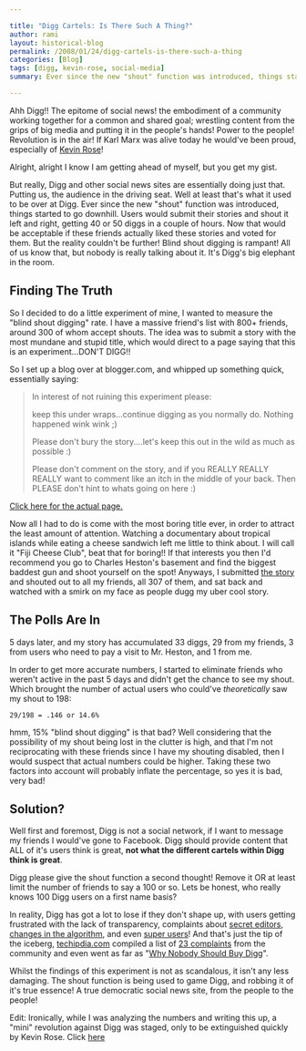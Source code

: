 ```yaml
---

title: "Digg Cartels: Is There Such A Thing?"
author: rami
layout: historical-blog
permalink: /2008/01/24/digg-cartels-is-there-such-a-thing
categories: [Blog]
tags: [digg, kevin-rose, social-media]
summary: Ever since the new "shout" function was introduced, things started to go downhill. Users would submit their stories and shout it left and right, getting 40 or 50 diggs in a couple of hours. Now that would be acceptable if these friends actually liked these stories and voted for them. But the reality couldn't be further! Blind shout digging is rampant! All of us know that, but nobody is really talking about it. It's Digg's big elephant in the room.

---
```


Ahh Digg!! The epitome of social news! the embodiment of a community working together for a common and shared goal; wrestling content from the grips of big media and putting it in the people's hands! Power to the people! Revolution is in the air! If Karl Marx was alive today he would've been proud, especially of [Kevin Rose](http://digg.com/users/kevinrose)!

Alright, alright I know I am getting ahead of myself, but you get my gist.

But really, Digg and other social news sites are essentially doing just that. Putting us, the audience in the driving seat. Well at least that's what it used to be over at Digg. Ever since the new "shout" function was introduced, things started to go downhill. Users would submit their stories and shout it left and right, getting 40 or 50 diggs in a couple of hours. Now that would be acceptable if these friends actually liked these stories and voted for them. But the reality couldn't be further! Blind shout digging is rampant! All of us know that, but nobody is really talking about it. It's Digg's big elephant in the room.

## Finding The Truth

So I decided to do a little experiment of mine, I wanted to measure the "blind shout digging" rate. I have a massive friend's list with 800+ friends, around 300 of whom accept shouts. The idea was to submit a story with the most mundane and stupid title, which would direct to a page saying that this is an experiment...DON'T DIGG!!

So I set up a blog over at blogger.com, and whipped up something quick, essentially saying:

> In interest of not ruining this experiment please:
> 
> keep this under wraps...continue digging as you normally do. Nothing happened wink wink ;)
>
> Please don't bury the story....let's keep this out in the wild as much as possible :)
>
> Please don't comment on the story, and if you REALLY REALLY REALLY want to comment like an itch in the middle of your back. Then PLEASE don't hint to whats going on here :)

[Click here for the actual page.](http://fijicheeseclub.blogspot.com/ "Click here for the actual page.")

Now all I had to do is come with the most boring title ever, in order to attract the least amount of attention. Watching a documentary about tropical islands while eating a cheese sandwich left me little to think about. I will call it "Fiji Cheese Club", beat that for boring!! If that interests you then I'd recommend you go to Charles Heston's basement and find the biggest baddest gun and shoot yourself on the spot!
Anyways, I submitted [the story](http://www.digg.com/travel_places/Fiji_Cheese_Club/who "the story") and shouted out to all my friends, all 307 of them, and sat back and watched with a smirk on my face as people dugg my uber cool story.

## The Polls Are In

5 days later, and my story has accumulated 33 diggs, 29 from my friends, 3 from users who need to pay a visit to Mr. Heston, and 1 from me.

In order to get more accurate numbers, I started to eliminate friends who weren't active in the past 5 days and didn't get the chance to see my shout. Which brought the number of actual users who could've *theoretically* saw my shout to 198:

    29/198 = .146 or 14.6%

hmm, 15% "blind shout digging" is that bad? Well considering that the possibility of my shout being lost in the clutter is high, and that I'm not reciprocating with these friends since I have my shouting disabled, then I would suspect that actual numbers could be higher. Taking these two factors into account will probably inflate the percentage, so yes it is bad, very bad!

## Solution?

Well first and foremost, Digg is not a social network, if I want to message my friends I would've gone to Facebook. Digg should provide content that ALL of it's users think is great, **not what the different cartels within Digg think is great**.

Digg please give the shout function a second thought! Remove it OR at least limit the number of friends to say a 100 or so. Lets be honest, who really knows 100 Digg users on a first name basis?

In reality, Digg has got a lot to lose if they don't shape up, with users getting frustrated with the lack of transparency, complaints about [secret editors](http://gawker.com/346263/diggs-secret-editors), [changes in the algorithm](http://babblin5.com/2008/01/23/two-diggs-one-cup/ "changes in the algorithm"), and even [super users](http://www.techcrunch.com/2008/01/17/digg-has-super-users-or-hates-ron-paul/ "super users")! And that's just the tip of the iceberg, [techipdia.com](http://www.techipedia.com/ "techipdia.com") compiled a list of [23 complaints](http://www.techipedia.com/2007/new-digg-community-reaction/ "23 complaints") from the community and even went as far as "[Why Nobody Should Buy Digg](http://www.techipedia.com/2007/dont-buy-digg/ "Why Nobody Should Buy Digg")".

Whilst the findings of this experiment is not as scandalous, it isn't any less damaging. The shout function is being used to game Digg, and robbing it of it's true essence! A true democratic social news site, from the people to the people!

Edit: Ironically, while I was analyzing the numbers and writing this up, a "mini" revolution against Digg was staged, only to be extinguished quickly by Kevin Rose. Click [here](/2008/01/24/digg-the-lulled-revolution)

